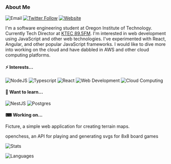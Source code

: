 ### About Me

![Email](https://img.shields.io/badge/-tristen.mengis@gmail.com-lightgrey?style=for-the-badge&logo=gmail)
[![Twitter Follow](https://img.shields.io/twitter/follow/mengistristen?color=%20%2300acee&label=Follow%20me%20on%20Twitter&style=for-the-badge)][twitter]
[![Website](https://img.shields.io/badge/-Portfolio-black?style=for-the-badge&logo=github)][website]

I'm a software engineering student at Oregon Institute of Technology. Currently Tech Director at [KTEC 89.5FM][ktec]. I'm interested in web development using JavaScript and other web technologies. I've experimented with React, Angular, and other popular JavaScript frameworks. I would like to dive more into working on the cloud and have dabbled in AWS and other cloud computing platforms.

#### ⚡ Interests...

![NodeJS](https://img.shields.io/badge/-Nodejs-black?style=for-the-badge&logo=Node.js)
![Typescript](https://img.shields.io/badge/-typescript-yellow?style=for-the-badge&logo=typescript)
![React](https://img.shields.io/badge/-React-black?style=for-the-badge&logo=react) 
![Web Development](https://img.shields.io/badge/-Web%20development-blue?style=for-the-badge)
![Cloud Computing](https://img.shields.io/badge/-Cloud%20computing-orange?style=for-the-badge)

#### 📖 Want to learn...

![NestJS](https://img.shields.io/badge/-nestjs-red?style=for-the-badge&logo=nestjs)
![Postgres](https://img.shields.io/badge/-postgresql-blue?style=for-the-badge&logo=postgresql)

#### ⌨ Working on...

Ficture, a simple web application for creating terrain maps.

openchess, an API for playing and generating svgs for 8x8 board games

![Stats](https://github-readme-stats.vercel.app/api/?username=mengistristen&show_icons=true)

![Languages](https://github-readme-stats.vercel.app/api/top-langs/?username=mengistristen&layout=compact)

[twitter]: https://twitter.com/thetmeng
[ktec]: https://ktec895.com
[website]: https://mengistristen.github.io
